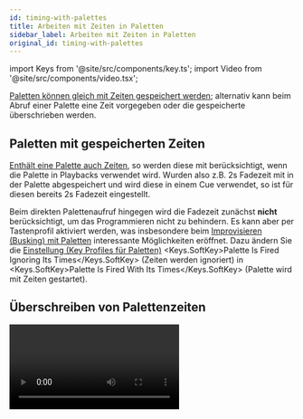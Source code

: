```yaml
---
id: timing-with-palettes
title: Arbeiten mit Zeiten in Paletten
sidebar_label: Arbeiten mit Zeiten in Paletten
original_id: timing-with-palettes
---
```


import Keys from '@site/src/components/key.ts';
import Video from '@site/src/components/video.tsx';

[Paletten können gleich mit Zeiten gespeichert werden](creating-palettes.md#erstellen-einer-palette-mit-zeiten);
alternativ kann beim Abruf einer Palette eine Zeit vorgegeben oder die
gespeicherte überschrieben werden.

## Paletten mit gespeicherten Zeiten

[Enthält eine Palette auch Zeiten](creating-palettes.md#erstellen-einer-palette-mit-zeiten), 
so werden diese mit berücksichtigt,
wenn die Palette in Playbacks verwendet wird. Wurden also z.B. 2s 
Fadezeit mit in der Palette abgespeichert und wird diese in einem Cue 
verwendet, so ist für diesen bereits 2s Fadezeit eingestellt.

Beim direkten Palettenaufruf hingegen wird die Fadezeit zunächst <strong>nicht</strong> 
berücksichtigt, um das Programmieren nicht zu behindern. Es kann aber 
per Tastenprofil aktiviert werden, was insbesondere beim [Improvisieren
(Busking) mit Paletten](../running-the-show/playback-controls#improvisieren-busking-mit-paletten) 
interessante Möglichkeiten eröffnet. Dazu ändern
Sie die [Einstellung (Key Profiles für Paletten)](../system-settings/key-profiles#palettes) 
<Keys.SoftKey>Palette Is Fired Ignoring Its Times</Keys.SoftKey> (Zeiten werden ignoriert) 
in <Keys.SoftKey>Palette Is Fired With Its Times</Keys.SoftKey> (Palette wird
mit Zeiten gestartet).

## Überschreiben von Palettenzeiten

<Video videoId="FF8szWCpVkE" title="Overriding Palette Times" />

Das Überschreiben von Palettenzeiten ist hilfreich, um 'mal eben schnell
eine Show zu drücken'. Wird eine Palette auf diesem Weg abgerufen, so
wird ein Zeitparameter hinzugefügt, und die Palette blendet in der
vorgegebenen Zeit ein.

1.  Wählen Sie ein oder mehrere Geräte aus.

2.  Tippen Sie mit den Zifferntasten die gewünschte Zeit ein.

3.  Betätigen Sie die gewünschte Paletten-Schaltfläche.

---

-   Damit werden alle eventuell in der Palette gespeicherte Zeiten
    überschrieben.

-   Die Überblendzeit muss bei jedem Palettenaufruf erneut eingegeben
    werden. Um immer die gleiche Zeit zu verwenden, geben Sie diese bei
    <Keys.HardKey>Palette</Keys.HardKey> <Keys.SoftKey>Master Time</Keys.SoftKey> ein. Um diese wieder zu löschen, setzen
    Sie die Master-Zeit auf 0.

-   Das Einblenden von Paletten kann etwa sinnvoll sein beim Abruf von
    Paletten während einer Show, da sich damit langsame Positions- und
    Farbwechsel (bei Geräten mit Farbmischsystem) erreichen lassen.

## Manuelle Geräteüberlappung beim Palettenabruf

Außerdem lässt sich die [Überlappung (Fixture Overlap)](../cues/cue-timing.md#einstellen-von-überblendzeiten-und-geräteversatz) 
zwischen den Geräten einstellen: wenn die Palette auf eine Gruppe von 
Geräten angewendet wird, so erfolgt das nacheinander auf die einzelnen
Geräte. Damit lassen sich sehr einfach beeindruckende Effekte erzielen.\
&nbsp;<strong>100%</strong> bedeutet, dass alle Geräte gleichzeitig beeinflusst werden.\
&nbsp;<strong>0%</strong> bedeutet, dass ein Gerät erst voll eingeblendet 
sein muss, bevor die Überblendung mit dem nächsten Gerät beginnt.

1.  Geben Sie mit den Zifferntasten die Überlappung ein.

2.  Drücken Sie <Keys.SoftKey>Set Overlap</Keys.SoftKey>

3.  Geben Sie die gewünschte Überblendzeit ein.

4.  Rufen Sie die gewünschte Palette auf.

-   Die Überlappung muss bei jedem Aufruf neu eingegeben werden. Um
    stets die gleiche Überlappung zu verwenden, drücken Sie <Keys.HardKey>Palette</Keys.HardKey>,
    <Keys.SoftKey>Master Overlap</Keys.SoftKey>. Um das zu deaktivieren, setzen Sie ‚Master
    Overlap' auf 100%.

-	Der Überlappungs-Effekt ist nur sichtbar mit einer Einfadezeit.

>   Berücksichtigen Sie bei der Verwendung von Fixture Overlap, 
	globalen Paletten und dem Abruf als Quick Palette (ohne angewählte
	Geräte), dass das Overlap ggf. auf <strong>sehr viele</strong> Geräte
	nacheinander angewendet wird, was zu unerwarteten Ergebnissen
	führen kann.

## Master-Zeit für Paletten

Mit der Option <Keys.SoftKey>Master Time</Keys.SoftKey> im Paletten-Menü (betätigen Sie dazu die
Taste <Keys.HardKey>Palette</Keys.HardKey> oberhalb der Zifferntasten) lässt sich eine
Standard-Überblendzeit vergeben, die stets genutzt wird, sofern keine
andere Zeit manuell eingegeben wird. Das erleichtert das schnelle
Steuern von Shows mit Paletten.

In gleicher Weise arbeitet <Keys.SoftKey>Master Overlap</Keys.SoftKey> für die Überlappung.

>   Es lassen sich Macros erstellen, mit denen verschiedene 
	Überblendzeiten vorgegeben werden können. Drücken Sie dazu 
	<Keys.HardKey>Macro</Keys.HardKey>, <Keys.SoftKey>Record</Keys.SoftKey>, dann eine Taste/Schaltfläche für das Macro. 
	Nun drücken Sie <Keys.HardKey>Palette</Keys.HardKey>, <Keys.SoftKey>Master Time</Keys.SoftKey>, z.B. 3 (für 3 Sek.), 
	<Keys.HardKey>Exit</Keys.HardKey>, <Keys.HardKey>Macro</Keys.HardKey>. Wiederholen Sie diese Schritte mit 
	unterschiedlichen Zeiten, z.B. 0 Sek. (hartes Umschalten), 5 Sek. etc.\
	
Etliche solche Macros für verschiedene Fadezeiten (<Keys.SoftKey>Palette Fade x s</Keys.SoftKey>)
und Overlaps (<Keys.SoftKey>Palette Overlap y %</Keys.SoftKey>) sind bereits in der Macro-Library
enthalten. Drücken Sie dafür <Keys.HardKey>Macro</Keys.HardKey> und die Menütaste 
<Keys.SoftKey>View All</Keys.SoftKey>. Die Macros aus der Library lassen sich wie gewohnt per 
<Keys.HardKey>Copy</Keys.HardKey> auf beliebige Tasten kopieren, um sie rasch im Zugriff zu haben.

